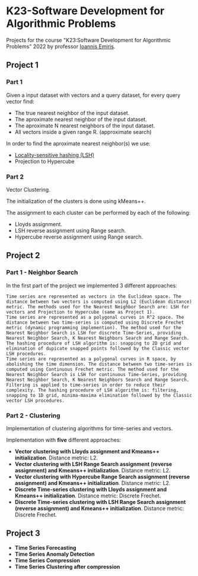 # K23-Software Development for Algorithmic Problems

Projects for the course "K23:Software Development for Algorithmic Problems" 2022 by professor [Ioannis Emiris](https://cgi.di.uoa.gr/~emiris/).

## Project 1

### Part 1

Given a input dataset with vectors and a query dataset, for every query vector find:

- The true nearest neighbor of the input dataset.
- The aproximate nearest neighbor of the input dataset.
- The aproximate N nearest neighbors of the input dataset.
- All vectors inside a given range R. (approximate search)

In order to find the aproximate nearest neighbor(s) we use:

- [Locality-sensitive hashing (LSH)](https://en.wikipedia.org/wiki/Locality-sensitive_hashing)
- Projection to Hypercube

### Part 2

Vector Clustering.

The initialization of the clusters is done using kMeans++.

The assignment to each cluster can be performed by each of the following:

- Lloyds assignment.
- LSH reverse assignment using Range search.
- Hypercube reverse assignment using Range search.

## Project 2

### Part 1 - Neighbor Search

In the first part of the project we implemented 3 different approaches:

    Time series are represented as vectors in the Euclidean space. The distance between two vectors is computed using L2 (Euclidean distance) metric. The methods used for the Nearest Neighbor Search are: LSH for vectors and Projection to Hypercube (same as Project 1).
    Time series are represented as a polygonal curves in R^2 space. The distance between two time-series is computed using Discrete Frechet metric (dynamic programming implemention). The method used for the Nearest Neighbor Search is LSH for discrete Time-Series, providing Nearest Neighbor Search, K Nearest Neighbors Search and Range Search. The hashing procedure of LSH algorithm is: snapping to 2D grid and elimination of dupicate snapped points followed by the Classic vector LSH procedures.
    Time series are represented as a polygonal curves in R space, by abolishing the time dimension. The distance between two time-series is computed using Continuous Frechet metric. The method used for the Nearest Neighbor Search is LSH for continuous Time-Series, providing Nearest Neighbor Search, K Nearest Neighbors Search and Range Search. Filtering is applied to time-series in order to reduce their complexity. The hashing procedure of LSH algorithm is: filtering, snapping to 1D grid, minima-maxima elimination followed by the Classic vector LSH procedures.

### Part 2 - Clustering

Implementation of clustering algorithms for time-series and vectors.

Implementation with **five** different approaches:

- **Vector clustering with Lloyds assignment and Kmeans++ initialization**. Distance metric: L2.
- **Vector clustering with LSH Range Search assignment (reverse assignment) and Kmeans++ initialization**. Distance metric: L2.
- **Vector clustering with Hypercube Range Search assignment (reverse assignment) and Kmeans++ initialization**. Distance metric: L2.
- **Discrete Time-series clustering with Lloyds assignment and Kmeans++ initialization**. Distance metric: Discrete Frechet.
- **Discrete Time-series clustering with LSH Range Search assignment (reverse assignment) and Kmeans++ initialization**. Distance metric: Discrete Frechet.

## Project 3

- **Time Series Forecasting**
- **Time Series Anomaly Detection**
- **Time Series Compression**
- **Time Series Clustering after compression**

